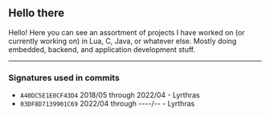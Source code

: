 ## Hello there

Hello! Here you can see an assortment of projects I have worked on (or currently working on) in Lua, C, Java, or whatever else. Mostly doing embedded, backend, and application development stuff.

---

### Signatures used in commits

- `A40DC5E1E0CF43D4` 2018/05 through 2022/04 - Lyrthras 
- `03DF8D7139901C69` 2022/04 through ----/-- - Lyrthras
